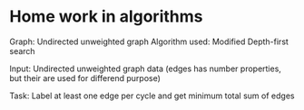 # Home work in algorithms

Graph: Undirected unweighted graph
Algorithm used: Modified Depth-first search

Input: Undirected unweighted graph data (edges has number properties, but their are used for differend purpose) 

Task:
Label at least one edge per cycle and get minimum total sum of edges

